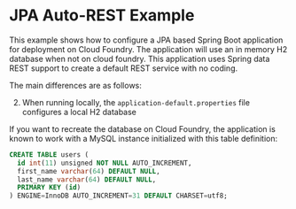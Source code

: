 # JPA Auto-REST Example

This example shows how to configure a JPA based Spring Boot application for deployment on Cloud Foundry. The application will use an in memory H2 database when not on cloud foundry. This application uses Spring data REST support to create a default REST service with no coding.

The main differences are as follows:

2. When running locally, the `application-default.properties` file configures a local H2 database

If you want to recreate the database on Cloud Foundry, the application is known to work with a MySQL instance initialized with this table definition:

```sql
CREATE TABLE users (
  id int(11) unsigned NOT NULL AUTO_INCREMENT,
  first_name varchar(64) DEFAULT NULL,
  last_name varchar(64) DEFAULT NULL,
  PRIMARY KEY (id)
) ENGINE=InnoDB AUTO_INCREMENT=31 DEFAULT CHARSET=utf8;
```
